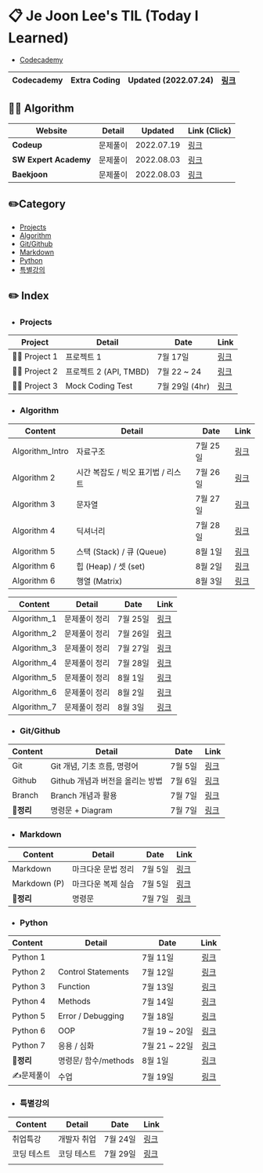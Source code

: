 # 📋  Je Joon Lee's TIL (Today I Learned) 

- [Codecademy](https://www.codecademy.com/profiles/JeJoonLee)

| Codecademy | Extra Coding | Updated (2022.07.24) | [링크](./Codecademy/README.md) |
| ---------- | ------------ | -------------------- | ------------------------------ |



## 🧑‍💻 Algorithm

| **Website**           | Detail   | **Updated** | **Link (Click)**                              |
| --------------------- | -------- | ----------- | --------------------------------------------- |
| **Codeup**            | 문제풀이 | 2022.07.19  | [링크](./Codeup/README.md)                    |
| **SW Expert Academy** | 문제풀이 | 2022.08.03  | [링크](https://github.com/jejoonlee/SWEA)     |
| **Baekjoon**          | 문제풀이 | 2022.08.03  | [링크](https://github.com/jejoonlee/baekjoon) |



## ✏️Category

- [Projects](#projects)
- [Algorithm](#Algorithm)
- [Git/Github](#gitgithub)
- [Markdown](#markdown)
- [Python](#python)
- [특별강의](#특별강의)



## ✏️ Index

- ### Projects

| Project      | Detail                 | Date           | Link                                  |
| ------------ | ---------------------- | -------------- | ------------------------------------- |
| 🧑‍💻 Project 1 | 프로젝트 1             | 7월 17일       | [링크](./Python/Project/project_1.md) |
| 🧑‍💻 Project 2 | 프로젝트 2 (API, TMBD) | 7월 22 ~ 24    | [링크](./Python/Project/project_2.md) |
| 🧑‍💻 Project 3 | Mock Coding Test       | 7월 29일 (4hr) | [링크](./모의고사/20220729/README.md) |

- ### Algorithm

| Content         | Detail                             | Date     | Link                                     |
| --------------- | ---------------------------------- | -------- | ---------------------------------------- |
| Algorithm_Intro | 자료구조                           | 7월 25일 | [링크](./Algorithm/algorithm_1_intro.md) |
| Algorithm 2     | 시간 복잡도 / 빅오 표기법 / 리스트 | 7월 26일 | [링크](./Algorithm/algorithm_2.md)       |
| Algorithm 3     | 문자열                             | 7월 27일 | [링크](./Algorithm/algorithm_3.md)       |
| Algorithm 4     | 딕셔너리                           | 7월 28일 | [링크](./Algorithm/algorithm_4.md)       |
| Algorithm 5     | 스택 (Stack) / 큐 (Queue)          | 8월 1일  | [링크](./Algorithm/algorithm_5.md)       |
| Algorithm 6     | 힙 (Heap) / 셋 (set)               | 8월 2일  | [링크](./Algorithm/algorithm_6.md)       |
| Algorithm 6     | 행열 (Matrix)                      | 8월 3일  | [링크](./Algorithm/algorithm_7.md)       |

| Content     | Detail        | Date     | Link                                                         |
| ----------- | ------------- | -------- | ------------------------------------------------------------ |
| Algorithm_1 | 문제풀이 정리 | 7월 25일 | [링크](https://github.com/jejoonlee/01-ALGORITHM/blob/master/2%ED%9A%8C%EC%B0%A8/%EC%9D%B4%EC%A0%9C%EC%A4%80/20220725/README.md) |
| Algorithm_2 | 문제풀이 정리 | 7월 26일 | [링크](https://github.com/jejoonlee/01-ALGORITHM/blob/master/2회차/이제준/20220726/README.md) |
| Algorithm_3 | 문제풀이 정리 | 7월 27일 | [링크](https://github.com/jejoonlee/01-ALGORITHM/blob/master/2%ED%9A%8C%EC%B0%A8/%EC%9D%B4%EC%A0%9C%EC%A4%80/20220727/README.md) |
| Algorithm_4 | 문제풀이 정리 | 7월 28일 | [링크](https://github.com/jejoonlee/01-ALGORITHM/blob/master/2%ED%9A%8C%EC%B0%A8/%EC%9D%B4%EC%A0%9C%EC%A4%80/20220728/README.md) |
| Algorithm_5 | 문제풀이 정리 | 8월 1일  | [링크](https://github.com/jejoonlee/01-ALGORITHM/blob/master/2%ED%9A%8C%EC%B0%A8/%EC%9D%B4%EC%A0%9C%EC%A4%80/20220801/README.md) |
| Algorithm_6 | 문제풀이 정리 | 8월 2일  | [링크](https://github.com/jejoonlee/01-ALGORITHM/blob/master/2%ED%9A%8C%EC%B0%A8/%EC%9D%B4%EC%A0%9C%EC%A4%80/20220802/README.md) |
| Algorithm_7 | 문제풀이 정리 | 8월 3일  | [링크](https://github.com/jejoonlee/01-ALGORITHM/blob/master/2%ED%9A%8C%EC%B0%A8/%EC%9D%B4%EC%A0%9C%EC%A4%80/20220803/README.md) |





- ### Git/Github

| Content | Detail                           | Date    | Link |
| ------- | -------------------------------- | ------- | ---- |
| Git     | Git 개념, 기초 흐름, 명령어      | 7월 5일 | [링크](./Git/Git.md) |
| Github  | Github 개념과 버전을 올리는 방법 | 7월 6일 | [링크](./Git/Github.md) |
| Branch | Branch 개념과 활용 | 7월 7일 | [링크](./Git/Branch,Clone.md) |
| 📌**정리** | 명령문 + Diagram | 7월 7일 | [링크](./Git/Summary.md) |



- ### Markdown

| Content      | Detail             | Date    | Link |
| ------------ | ------------------ | ------- | ---- |
| Markdown     | 마크다운 문법 정리 | 7월 5일 | [링크](./Typora/markdown_language.md)      |
| Markdown (P) | 마크다운 복제 실습 | 7월 5일 | [링크](./Typora/markdown_copy_1.md)     |
| 📌**정리** | 명령문 | 7월 7일 | [링크](./Typora/summary.md) |



- ### Python

| Content   | Detail               | Date          |                       Link                        |
| :-------- | -------------------- | ------------- | :-----------------------------------------------: |
| Python 1  |                      | 7월 11일      |        [링크](./Python/python_basic_1.md)         |
| Python 2  | Control Statements   | 7월 12일      |   [링크](./Python/python_control_statement.md)    |
| Python 3  | Function             | 7월 13일      |        [링크](./Python/python_function.md)        |
| Python 4  | Methods              | 7월 14일      | [링크](./Python/python_data_structure_methods.md) |
| Python 5  | Error / Debugging    | 7월 18일      |      [링크](./Python/python_error_debug.md)       |
| Python 6  | OOP                  | 7월 19 ~ 20일 |          [링크](./Python/python_OOP.md)           |
| Python 7  | 응용 / 심화          | 7월 21 ~ 22일 |         [링크](./Python/python_extra.md)          |
| 📌**정리** | 명령문/ 함수/methods | 8월 1일       |  [링크](./Python/python_operators_functions.md)   |
| ✍️문제풀이 | 수업                 | 7월 19일      |             [링크](./Python/문제풀이)             |

- ### 특별강의

| Content  | Detail      | Date    | Link                                     |
| -------- | ----------- | ------- | ---------------------------------------- |
| 취업특강 | 개발자 취업 | 7월 24일 | [링크](./Extra_lecture/extra_lecture.md) |
| 코딩 테스트 | 코딩 테스트 | 7월 29일 | [링크](./Extra_lecture/coding_test.md) |
|          |             |         |                                          |

